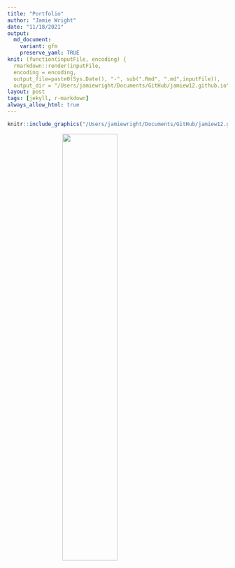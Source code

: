 ```yaml
---
title: "Portfolio"
author: "Jamie Wright"
date: "11/18/2021"
output:
  md_document:
    variant: gfm
    preserve_yaml: TRUE
knit: (function(inputFile, encoding) {
  rmarkdown::render(inputFile, 
  encoding = encoding, 
  output_file=paste0(Sys.Date(), "-", sub(".Rmd", ".md",inputFile)), 
  output_dir = "/Users/jamiewright/Documents/GitHub/jamiew12.github.io") })
layout: post
tags: [jekyll, r-markdown]
always_allow_html: true
---
```


``` r
knitr::include_graphics("/Users/jamiewright/Documents/GitHub/jamiew12.github.io/Map Figure_9.29.20.png")
```

<img src="/Users/jamiewright/Documents/GitHub/jamiew12.github.io/Map Figure_9.29.20.png" width="50%" style="display: block; margin: auto;" />
